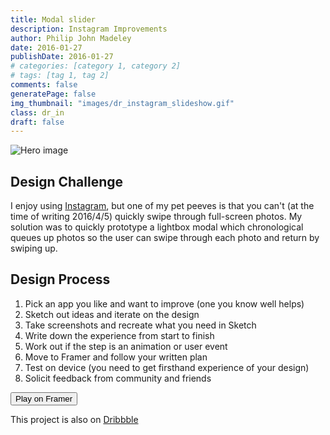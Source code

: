 ```yaml
---
title: Modal slider
description: Instagram Improvements
author: Philip John Madeley
date: 2016-01-27
publishDate: 2016-01-27
# categories: [category 1, category 2]
# tags: [tag 1, tag 2]
comments: false
generatePage: false
img_thumbnail: "images/dr_instagram_slideshow.gif"
class: dr_in
draft: false
---
```


![Hero image](/images/dr_instagram_slideshow.gif)

## Design Challenge
I enjoy using [Instagram](https://www.instagram.com), but one of my pet peeves is that you can't (at the time of writing 2016/4/5) quickly swipe through full-screen photos. My solution was to quickly prototype a lightbox modal which chronological queues up photos so the user can swipe through each photo and return by swiping up.

## Design Process
1. Pick an app you like and want to improve (one you know well helps)
2. Sketch out ideas and iterate on the design
3. Take screenshots and recreate what you need in Sketch
4. Write down the experience from start to finish
5. Work out if the step is an animation or user event
6. Move to Framer and follow your written plan
7. Test on device (you need to get firsthand experience of your design)
8. Solicit feedback from community and friends

<a href="http://share.framerjs.com/qd15h57pzzyk/" target="_blank">
<button>Play on Framer</button>
</a>

This project is also on <a class="link" href="https://dribbble.com/shots/2484865-slideshow-prototype-for-Instagram" target="_blank">Dribbble</a>

